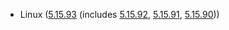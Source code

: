- Linux ([5.15.93](https://lwn.net/Articles/922811) (includes [5.15.92](https://lwn.net/Articles/922340), [5.15.91](https://lwn.net/Articles/921851), [5.15.90](https://lwn.net/Articles/921029)))
